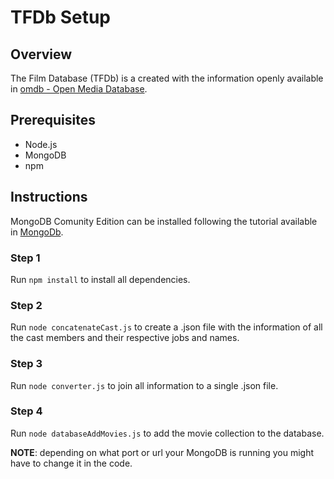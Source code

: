 # TFDb Setup

## Overview

The Film Database (TFDb) is a created with the information openly available in [omdb - Open Media Database](https://www.omdb.org/en/us/content/Help:DataDownload).

## Prerequisites

* Node.js
* MongoDB
* npm

## Instructions

MongoDB Comunity Edition can be installed following the tutorial available in [MongoDb](https://www.mongodb.com/docs/manual/installation/).

### Step 1

Run `npm install` to install all dependencies.

### Step 2

Run `node concatenateCast.js` to create a .json file with the information of all the cast members and their respective jobs and names.

### Step 3

Run `node converter.js` to join all information to a single .json file.

### Step 4

Run `node databaseAddMovies.js` to add the movie collection to the database.

**NOTE**: depending on what port or url your MongoDB is running you might have to change it in the code.

